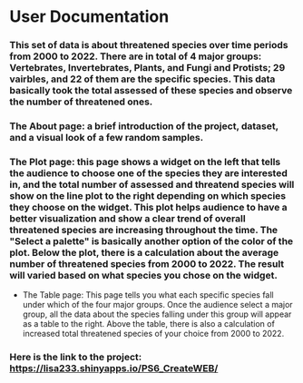# User Documentation

### This set of data is about threatened species over time periods from 2000 to 2022. There are in total of 4 major groups: Vertebrates, Invertebrates, Plants, and Fungi and Protists; 29 vairbles, and 22 of them are the specific species. This data basically took the total assessed of these species and observe the number of threatened ones.

### The About page: a brief introduction of the project, dataset, and a visual look of a few random samples.

### The Plot page: this page shows a widget on the left that tells the audience to choose one of the species they are interested in, and the total number of assessed and threatend species will show on the line plot to the right depending on which species they choose on the widget. This plot helps audience to have a better visualization and show a clear trend of overall threatened species are increasing throughout the time. The "Select a palette" is basically another option of the color of the plot. Below the plot, there is a calculation about the average number of threatened species from 2000 to 2022. The result will varied based on what species you chose on the widget.

* The Table page: This page tells you what each specific species fall under which of the four major groups. Once the audience select a major group, all the data about the species falling under this group will appear as a table to the right. Above the table, there is also a calculation of increased total threatened species of your choice from 2000 to 2022.

###  Here is the link to the project: https://lisa233.shinyapps.io/PS6_CreateWEB/
